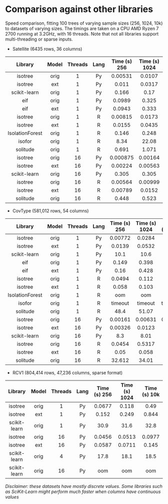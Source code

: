 # Comparison against other libraries

Speed comparison, fitting 100 trees of varying sample sizes (256, 1024, 10k) to datasets of varying sizes. The timings are taken on a CPU AMD Ryzen 7 2700 running at 3.2GHz, with 16 threads. Note that not all libraries support multi-threading or sparse inputs.

* Satellite (6435 rows, 36 columns)

| Library         |  Model | Threads | Lang  | Time (s) 256 | Time (s) 1024 | Time (s) 6435 |
| :---:           |  :---: |  :---:  | :---: | :---:        | :---:         | :---:         |
| isotree         | orig   |   1     | Py    |  0.00531     | 0.0107        | 0.0522        |
| isotree         | ext    |   1     | Py    |  0.011       | 0.0317        | 0.186         |
| scikit-learn    | orig   |   1     | Py    |  0.166       | 0.17          | 0.233         |
| eif             | orig   |   1     | Py    |  0.0989      | 0.325         | 2.18          |
| eif             | ext    |   1     | Py    |  0.0943      | 0.333         | 2.21          |
| isotree         | orig   |   1     | R     |  0.00815     | 0.0173        | 0.0728        |
| isotree         | ext    |   1     | R     |  0.0155      | 0.0435        | 0.239         |
| IsolationForest | orig   |   1     | R     |  0.146       | 0.248         | 0.845         |
| isofor          | orig   |   1     | R     |  8.34        | 22.08         | 130.26        |
| solitude        | orig   |   1     | R     |  0.691       | 1.071         | 4.158         |
| isotree         | orig   |   16    | Py    |  0.000875    | 0.00164       | 0.00641       |
| isotree         | ext    |   16    | Py    |  0.00224     | 0.00563       | 0.0254        |
| scikit-learn    | orig   |   16    | Py    |  0.305       | 0.305         | 0.277         |
| isotree         | orig   |   16    | R     |  0.00564     | 0.00999       | 0.0278        |
| isotree         | ext    |   16    | R     |  0.00789     | 0.0152        | 0.0511        |
| solitude        | orig   |   16    | R     |  0.448       | 0.523         | 0.903         |

* CovType (581,012 rows, 54 columns)

| Library         |  Model | Threads | Lang  | Time (s) 256 | Time (s) 1024 | Time (s) 10k  |
| :---:           |  :---: |  :---:  | :---: | :---:        | :---:         | :---:         |
| isotree         | orig   |   1     | Py    |  0.00772     | 0.0284        | 0.326         |
| isotree         | ext    |   1     | Py    |  0.0139      | 0.0532        | 0.604         |
| scikit-learn    | orig   |   1     | Py    |  10.1        | 10.6          | 11.1          |
| eif             | orig   |   1     | Py    |  0.149       | 0.398         | 4.99          |
| eif             | ext    |   1     | Py    |  0.16        | 0.428         | 5.06          |
| isotree         | orig   |   1     | R     |  0.0494      | 0.112         | 0.443         |
| isotree         | ext    |   1     | R     |  0.058       | 0.103         | 0.743         |
| IsolationForest | orig   |   1     | R     |  oom         | oom           | oom           |
| isofor          | orig   |   1     | R     |  timeout     | timeout       | timeout       |
| solitude        | orig   |   1     | R     |  48.4        | 51.07         | 85.5          |
| isotree         | orig   |   16    | Py    |  0.00161     | 0.00631       | 0.0848        |
| isotree         | ext    |   16    | Py    |  0.00326     | 0.0123        | 0.168         |
| scikit-learn    | orig   |   16    | Py    |  8.3         | 8.01          | 6.89          |
| isotree         | orig   |   16    | R     |  0.0454      | 0.5317        | 0.148         |
| isotree         | ext    |   16    | R     |  0.05        | 0.058         | 0.234         |
| solitude        | orig   |   16    | R     |  32.612      | 34.01         | 41.01         |

* RCV1 (804,414 rows, 47,236 columns, sparse format)

| Library         |  Model | Threads | Lang  | Time (s) 256 | Time (s) 1024 | Time (s) 10k  |
| :---:           |  :---: |  :---:  | :---: | :---:        | :---:         | :---:         |
| isotree         | orig   |   1     | Py    |  0.0677      | 0.118         | 0.49          |
| isotree         | ext    |   1     | Py    |  0.152       | 0.249         | 0.844         |
| scikit-learn    | orig   |   1     | Py    |  30.9        | 31.6          | 32.8          |
| isotree         | orig   |   16    | Py    |  0.0456      | 0.0513        | 0.0977        |
| isotree         | ext    |   16    | Py    |  0.0587      | 0.0711        | 0.145         |
| scikit-learn    | orig   |   4     | Py    |  17.8        | 18.1          | 18.5          |
| scikit-learn    | orig   |   16    | Py    |  oom         | oom           | oom           |

*Disclaimer: these datasets have mostly discrete values. Some libraries such as SciKit-Learn might perform much faster when columns have continuous values*
